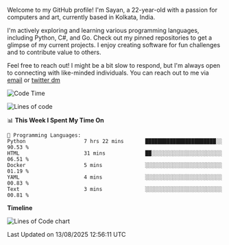 Welcome to my GitHub profile! I'm Sayan, a 22-year-old with a passion for computers and art, currently based in Kolkata, India.

I'm actively exploring and learning various programming languages, including Python, C#, and Go. Check out my pinned repositories to get a glimpse of my current projects. I enjoy creating software for fun challenges and to contribute value to others.

Feel free to reach out! I might be a bit slow to respond, but I'm always open to connecting with like-minded individuals. You can reach out to me via [email](mailto:me@sayanbiswas.in) or [twitter dm](https://twitter.com/TheDankDel)

<!--START_SECTION:waka-->
![Code Time](http://img.shields.io/badge/Code%20Time-2%2C324%20hrs%209%20mins-blue)

![Lines of code](https://img.shields.io/badge/From%20Hello%20World%20I%27ve%20Written-15.3%20million%20lines%20of%20code-blue)

📊 **This Week I Spent My Time On** 

```text
💬 Programming Languages: 
Python                   7 hrs 22 mins       ███████████████████████░░   90.53 % 
HTML                     31 mins             ██░░░░░░░░░░░░░░░░░░░░░░░   06.51 % 
Docker                   5 mins              ░░░░░░░░░░░░░░░░░░░░░░░░░   01.19 % 
YAML                     4 mins              ░░░░░░░░░░░░░░░░░░░░░░░░░   00.83 % 
Text                     3 mins              ░░░░░░░░░░░░░░░░░░░░░░░░░   00.81 % 
```

**Timeline**

![Lines of Code chart](https://raw.githubusercontent.com/Dank-del/Dank-del/main/assets/bar_graph.png)


 Last Updated on 13/08/2025 12:56:11 UTC
<!--END_SECTION:waka-->
